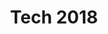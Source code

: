 ---
title: Tech 2018
menu:
  sidebar:
    name: 2018
    identifier: 2018
    parent: tech
    weight: 10
---